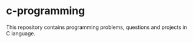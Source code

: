 # c-programming
This repository contains programming problems, questions and projects in C language.
